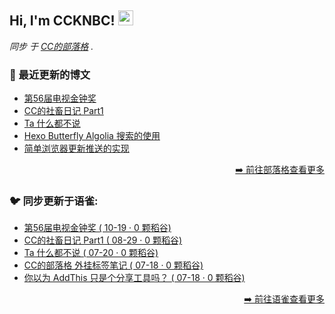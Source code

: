 <h2>Hi, I'm CCKNBC! <img src="https://github.githubassets.com/images/mona-whisper.gif" height="24" /></h2>

<p><em>同步 于 <a href="https://blog.ccknbc.cc">CC的部落格</a> . </em>

### 📕 最近更新的博文

<!-- BLOG-POST-LIST:START -->
- [第56届电视金钟奖](https://blog.ccknbc.cc/posts/56th-golden-bell-awards/)
- [CC的社畜日记 Part1](https://blog.ccknbc.cc/posts/ccs-work-diary-part1/)
- [Ta 什么都不说](https://blog.ccknbc.cc/posts/ta-said-nothing/)
- [Hexo Butterfly Algolia 搜索的使用](https://blog.ccknbc.cc/posts/hexo-butterfly-algolia/)
- [简单浏览器更新推送的实现](https://blog.ccknbc.cc/posts/implementation-of-simple-browser-update-push/)
<!-- BLOG-POST-LIST:END -->

<p align="right"><a href="https://blog.ccknbc.cc">➡️ 前往部落格查看更多</a></p>

### 🐦 同步更新于语雀:

  - [第56届电视金钟奖 ( 10-19 · 0 颗稻谷)](https://yuque.com/ccknbc/blog/29)
  - [CC的社畜日记 Part1 ( 08-29 · 0 颗稻谷)](https://yuque.com/ccknbc/blog/28)
  - [Ta 什么都不说 ( 07-20 · 0 颗稻谷)](https://yuque.com/ccknbc/blog/27)
  - [CC的部落格 外挂标签笔记 ( 07-18 · 0 颗稻谷)](https://yuque.com/ccknbc/blog/22)
  - [你以为 AddThis 只是个分享工具吗？ ( 07-18 · 0 颗稻谷)](https://yuque.com/ccknbc/blog/26)

<p align="right"><a href="https://www.yuque.com/ccknbc/blog">➡️ 前往语雀查看更多</a></p>
